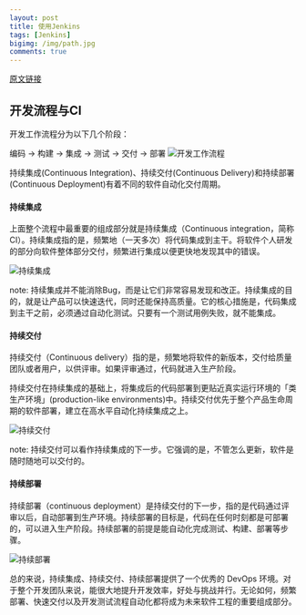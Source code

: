 ```yaml
---
layout: post
title: 使用Jenkins
tags: [Jenkins]
bigimg: /img/path.jpg
comments: true
---
```

[原文链接](https://blog.csdn.net/miss1181248983/article/details/82840006)

## 开发流程与CI
开发工作流程分为以下几个阶段：

编码 → 构建 → 集成 → 测试 → 交付 → 部署
![开发工作流程](https://img-blog.csdn.net/20180925151340942?watermark/2/text/aHR0cHM6Ly9ibG9nLmNzZG4ubmV0L21pc3MxMTgxMjQ4OTgz/font/5a6L5L2T/fontsize/400/fill/I0JBQkFCMA==/dissolve/70)

持续集成(Continuous Integration)、持续交付(Continuous Delivery)和持续部署(Continuous Deployment)有着不同的软件自动化交付周期。

#### 持续集成

上面整个流程中最重要的组成部分就是持续集成（Continuous integration，简称CI）。持续集成指的是，频繁地（一天多次）将代码集成到主干。将软件个人研发的部分向软件整体部分交付，频繁进行集成以便更快地发现其中的错误。

![持续集成](https://img-blog.csdn.net/20180925151403503?watermark/2/text/aHR0cHM6Ly9ibG9nLmNzZG4ubmV0L21pc3MxMTgxMjQ4OTgz/font/5a6L5L2T/fontsize/400/fill/I0JBQkFCMA==/dissolve/70)

note: 持续集成并不能消除Bug，而是让它们非常容易发现和改正。持续集成的目的，就是让产品可以快速迭代，同时还能保持高质量。它的核心措施是，代码集成到主干之前，必须通过自动化测试。只要有一个测试用例失败，就不能集成。

#### 持续交付

持续交付（Continuous delivery）指的是，频繁地将软件的新版本，交付给质量团队或者用户，以供评审。如果评审通过，代码就进入生产阶段。

持续交付在持续集成的基础上，将集成后的代码部署到更贴近真实运行环境的「类生产环境」(production-like environments)中。持续交付优先于整个产品生命周期的软件部署，建立在高水平自动化持续集成之上。

![持续交付](https://img-blog.csdn.net/20180925151424171?watermark/2/text/aHR0cHM6Ly9ibG9nLmNzZG4ubmV0L21pc3MxMTgxMjQ4OTgz/font/5a6L5L2T/fontsize/400/fill/I0JBQkFCMA==/dissolve/70)

note: 持续交付可以看作持续集成的下一步。它强调的是，不管怎么更新，软件是随时随地可以交付的。

#### 持续部署

持续部署（continuous deployment）是持续交付的下一步，指的是代码通过评审以后，自动部署到生产环境。持续部署的目标是，代码在任何时刻都是可部署的，可以进入生产阶段。持续部署的前提是能自动化完成测试、构建、部署等步骤。

![持续部署](https://img-blog.csdn.net/20180925151442901?watermark/2/text/aHR0cHM6Ly9ibG9nLmNzZG4ubmV0L21pc3MxMTgxMjQ4OTgz/font/5a6L5L2T/fontsize/400/fill/I0JBQkFCMA==/dissolve/70)

总的来说，持续集成、持续交付、持续部署提供了一个优秀的 DevOps 环境。对于整个开发团队来说，能很大地提升开发效率，好处与挑战并行。无论如何，频繁部署、快速交付以及开发测试流程自动化都将成为未来软件工程的重要组成部分。
